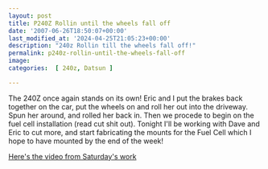 ```yaml
---
layout: post
title: P240Z Rollin until the wheels fall off
date: '2007-06-26T18:50:07+00:00'
last_modified_at: '2024-04-25T21:05:23+00:00'
description: "240z Rollin till the wheels fall off!"
permalink: p240z-rollin-until-the-wheels-fall-off
image: 
categories:  [ 240z, Datsun ]

---
```

The 240Z once again stands on its own! Eric and I put the brakes back together on the car, put the wheels on and roll her out into the driveway. Spun her around, and rolled her back in. Then we procede to begin on the fuel cell installation (read cut shit out). Tonight I'll be working with Dave and Eric to cut more, and start fabricating the mounts for the Fuel Cell which I hope to have mounted by the end of the week!

<a href="http://www.project240z.com/DesktopModules/EngagePublish/itemlink.aspx?itemId=25">Here's the video from Saturday's work</a>






